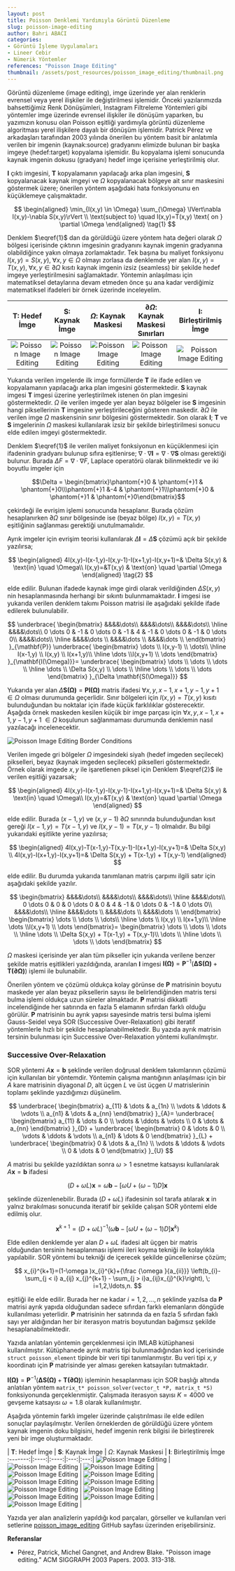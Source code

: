 ```yaml
---
layout: post
title: Poisson Denklemi Yardımıyla Görüntü Düzenleme
slug: poisson-image-editing
author: Bahri ABACI
categories:
- Görüntü İşleme Uygulamaları
- Lineer Cebir
- Nümerik Yöntemler
references: "Poisson Image Editing"
thumbnail: /assets/post_resources/poisson_image_editing/thumbnail.png 
---
```

Görüntü düzenleme (image editing), imge üzerinde yer alan renklerin evrensel veya yerel ilişkiler ile değiştirilmesi işlemidir. Önceki yazılarımızda bahsettiğimiz Renk Dönüşümleri, Instagram Filtreleme Yöntemleri gibi yöntemler imge üzerinde evrensel ilişkiler ile dönüşüm yaparken, bu yazımızın konusu olan Poisson eşitliği yardımıyla görüntü düzenleme algoritması yerel ilişkilere dayalı bir dönüşüm işlemidir. Patrick Pérez ve arkadaşları tarafından 2003 yılında önerilen bu yöntem basit bir anlatımla verilen bir imgenin (kaynak:source) gradyanını elimizde bulunan bir başka imgeye (hedef:target) kopyalama işlemidir. Bu kopyalama işlemi sonucunda kaynak imgenin dokusu (gradyanı) hedef imge içerisine yerleştirilmiş olur.

<!--more-->
$\mathbf{I}$ çıktı imgesini, $\mathbf{T}$ kopyalamanın yapılacağı arka plan imgesini, $\mathbf{S}$ kopyalanacak kaynak imgeyi ve $\Omega$ kopyalanacak bölgeye ait sınır maskesini göstermek üzere; önerilen yöntem aşağıdaki hata fonksiyonunu en küçüklemeye çalışmaktadır.

$$
\begin{aligned}
\min_{I(x,y) \in \Omega} \sum_{\Omega} \lVert\nabla I(x,y)-\nabla S(x,y)\rVert \\
\text{subject to} \quad I(x,y)=T(x,y) \text{ on } \partial \Omega
\end{aligned}
\tag{1}
$$

Denklem $\eqref{1}$ dan da görüldüğü üzere yöntem hata değeri olarak $\Omega$ bölgesi içerisinde çıktının imgesinin gradyanını kaynak imgenin gradyanına olabildiğince yakın olmaya zorlamaktadır. Tek başına bu maliyet fonksiyonu $I(x,y) = S(x,y),\; \forall x,y \in \Omega$ olmayı zorlasa da denklemde yer alan $I(x,y)=T(x,y), \; \forall x,y \in \partial \Omega$ kısıtı kaynak imgenin izsiz (seamless) bir şekilde hedef imgeye yerleştirilmesini sağlamaktadır. Yöntemin anlaşılması için matematiksel detaylarına devam etmeden önce şu ana kadar verdiğimiz matematiksel ifadeleri bir örnek üzerinde inceleyelim.

| $\mathbf{T}$: Hedef İmge |  $\mathbf{S}$: Kaynak İmge | $\Omega$: Kaynak Maskesi | $\partial \Omega$: Kaynak Maskesi Sınırları | $\mathbf{I}$: Birleştirilmiş İmge
:-------:|:----:|:----:|:---:|:---:|
![Poisson Image Editing][bear_background] | ![Poisson Image Editing][bear_foreground] | ![Poisson Image Editing][bear_foreground_mask] | ![Poisson Image Editing][bear_foreground_mask_explained] | ![Poisson Image Editing][bear_blended_image] |

Yukarıda verilen imgelerde ilk imge formüllerde $\mathbf{T}$ ile ifade edilen ve kopyalamanın yapılacağı arka plan imgesini göstermektedir. $\mathbf{S}$ kaynak imgesi $\mathbf{T}$ imgesi üzerine yerleştirilmek istenen ön plan imgesini göstermektedir. $\Omega$ ile verilen imgede yer alan beyaz bölgeler ise $\mathbf{S}$ imgesinin hangi piksellerinin $\mathbf{T}$ imgesine yerleştirileceğini gösteren maskedir. $\partial \Omega$ ile verilen imge $\Omega$ maskensinin sınır bölgesini göstermektedir. Son olarak $\mathbf{I}$; $\mathbf{T}$ ve $\mathbf{S}$ imgelerinin $\Omega$ maskesi kullanılarak izsiz bir şekilde birleştirilmesi sonucu elde edilen imgeyi göstermektedir.

Denklem $\eqref{1}$ ile verilen maliyet fonksiyonun en küçüklenmesi için ifadeninin gradyanı bulunup sıfıra eşitlenirse; $\nabla \cdot \nabla \mathbf{I} = \nabla \cdot \nabla \mathbf{S}$ olması gerektiği bulunur. Burada $\Delta F = \nabla \cdot \nabla F$, Laplace operatörü olarak bilinmektedir ve iki boyutlu imgeler için 

$$\Delta = \begin{bmatrix}\phantom{+}0 & \phantom{+}1 & \phantom{+}0\\\phantom{+}1 &-4 & \phantom{+}1\\\phantom{+}0 & \phantom{+}1 & \phantom{+}0\end{bmatrix}$$ 

çekirdeği ile evrişim işlemi sonucunda hesaplanır. Burada çözüm hesaplanırken $\partial \Omega$ sınır bölgesinde ise (beyaz bölge) $I(x,y)=T(x,y)$ eşitliğinin sağlanması gerektiği unutulmamalıdır.

Ayrık imgeler için evrişim teorisi kullanılarak $\Delta \mathbf{I} = \Delta \mathbf{S}$ çözümü açık bir şekilde yazılırsa;

$$
\begin{aligned}
4I(x,y)-I(x-1,y)-I(x,y-1)-I(x+1,y)-I(x,y+1)=& \Delta S(x,y) & \text{in} \quad \Omega\\
I(x,y)=&T(x,y) & \text{on} \quad \partial \Omega
\end{aligned}
\tag{2}
$$

elde edilir. Bulunan ifadede kaynak imge girdi olarak verildiğinden $\Delta S(x,y)$ nin hesaplanmasında herhangi bir sıkıntı bulunmamaktadır. $\mathbf{I}$ imgesi ise yukarıda verilen denklem takımı Poisson matrisi ile aşağıdaki şekilde ifade edilerek bulunulabilir.

$$
\underbrace{
\begin{bmatrix}
&&&&\dots\\
&&&&\dots\\
&&&&\dots\\
\hline
&&&&\dots\\
0 \dots 0 & -1 & 0 \dots 0 & -1 & 4 & -1 & 0 \dots 0 & -1 & 0 \dots 0\\
&&&&\dots\\
\hline
&&&&\dots \\
&&&&\dots \\
&&&&\dots \\
\end{bmatrix}
}_{\mathbf{P}}
\underbrace{
\begin{bmatrix}
\dots \\ I(x,y-1) \\ \dots\\
\hline
I(x-1,y) \\ I(x,y) \\ I(x+1,y)\\ 
\hline
\dots \\I(x,y+1) \\ \dots
\end{bmatrix}
}_{\mathbf{I(\Omega)}}=
\underbrace{
\begin{bmatrix}
\dots \\ \dots \\ \dots \\
\hline
\dots \\ \Delta S(x,y) \\ \dots \\ 
\hline
\dots \\ \dots \\ \dots
\end{bmatrix}
}_{\Delta \mathbf{S(\Omega)}}
$$

Yukarıda yer alan $\Delta \mathbf{S(\Omega)} = \mathbf{P} \mathbf{I(\Omega)}$ matris ifadesi $\forall x,y,x-1,x+1,y-1,y+1 \; \in \Omega$ olması durumunda geçerlidir. Sınır bölgeleri için $I(x,y) = T(x,y)$ kısıtı bulunduğundan bu noktalar için ifade küçük farklılıklar gösterecektir. Aşağıda örnek maskeden kesilen küçük bir imge parçası için $\forall x,y,x-1,x+1,y-1,y+1 \; \in \Omega$ koşulunun sağlanmaması durumunda denklemin nasıl yazılacağı incelenecektir.

![Poisson Image Editing Border Conditions][poisson_image_editing_border]

Verilen imgede gri bölgeler $\Omega$ imgesindeki siyah (hedef imgeden seçilecek) pikselleri, beyaz (kaynak imgeden seçilecek) pikselleri göstermektedir. Örnek olarak imgede $x,y$ ile işaretlenen piksel için Denklem $\eqref{2}$ ile verilen eşitliği yazarsak;

$$
\begin{aligned}
4I(x,y)-I(x-1,y)-I(x,y-1)-I(x+1,y)-I(x,y+1)=& \Delta S(x,y) & \text{in} \quad \Omega\\
I(x,y)=&T(x,y) & \text{on} \quad \partial \Omega
\end{aligned}
$$

elde edilir. Burada $(x-1,y)$ ve $(x,y-1)$ $\partial \Omega$ sınırında bulunduğundan kısıt gereği $I(x-1,y) = T(x-1,y)$ ve $I(x,y-1) = T(x,y-1)$ olmalıdır. Bu bilgi yukarıdaki eşitlikte yerine yazılırsa;

$$
\begin{aligned}
4I(x,y)-T(x-1,y)-T(x,y-1)-I(x+1,y)-I(x,y+1)=& \Delta S(x,y) \\
4I(x,y)-I(x+1,y)-I(x,y+1)=& \Delta S(x,y) + T(x-1,y) + T(x,y-1)
\end{aligned}
$$

elde edilir. Bu durumda yukarıda tanımlanan matris çarpımı ilgili satır için aşağıdaki şekilde yazılır.

$$
\begin{bmatrix}
&&&&\dots\\
&&&&\dots\\
&&&&\dots\\
\hline
&&&&\dots\\
0 \dots 0 & 0 & 0 \dots 0 & 0 & 4 & -1 & 0 \dots 0 & -1 & 0 \dots 0\\
&&&&\dots\\
\hline
&&&&\dots \\
&&&&\dots \\
&&&&\dots \\
\end{bmatrix}
\begin{bmatrix}
\dots \\ \dots \\ \dots\\
\hline
\dots \\ I(x,y) \\ I(x+1,y)\\ 
\hline
\dots \\I(x,y+1) \\ \dots
\end{bmatrix}=
\begin{bmatrix}
\dots \\ \dots \\ \dots \\
\hline
\dots \\ \Delta S(x,y) + T(x-1,y) + T(x,y-1)\\ \dots \\ 
\hline
\dots \\ \dots \\ \dots
\end{bmatrix}
$$

$\Omega$ maskesi içerisinde yer alan tüm pikseller için yukarıda verilene benzer şekilde matris eşitlikleri yazıldığında, aranılan $\mathbf{I}$ imgesi $\mathbf{I(\Omega)} = \mathbf{P}^{-1} \left( \mathbf{\Delta S(\Omega)} + \mathbf{T(\partial \Omega)}\right)$ işlemi ile bulunabilir.

Önerilen yöntem ve çözümü oldukça kolay görünse de $\mathbf{P}$ matrisinin boyutu maskede yer alan beyaz piksellerin sayısı ile belirlendiğinden matris tersi bulma işlemi oldukça uzun süreler almaktadır. $\mathbf{P}$ matrisi dikkatli incelendiğinde her satırında en fazla $5$ elamanın sıfırdan farklı olduğu görülür. $\mathbf{P}$ matrisinin bu ayrık yapısı sayesinde matris tersi bulma işlemi Gauss-Seidel veya SOR (Successive Over-Relaxation) gibi iteratif yöntemlerle hızlı bir şekilde hesaplanabilmektedir. Bu yazıda ayrık matrisin tersinin bulunması için Successive Over-Relaxation yöntemi kullanılmıştır.

### Successive Over-Relaxation

SOR yöntemi $A\mathbf {x}=\mathbf {b}$ şeklinde verilen doğrusal denklem takımlarının çözümü için kullanılan bir yöntemdir. Yöntemin çalışma mantığının anlaşılması için bir $A$ kare matrisinin diyagonal $D$, alt üçgen $L$ ve üst üçgen $U$ matrislerinin toplamı şeklinde yazdığımızı düşünelim.

$$
\underbrace{
\begin{bmatrix}
a_{11} & \dots & a_{1n} \\
\vdots & \ddots & \vdots \\ 
a_{n1} & \dots & a_{nn}
\end{bmatrix}
}_{A}=
\underbrace{
\begin{bmatrix}
a_{11} & \dots & 0 \\
\vdots & \ddots & \vdots \\ 
0 & \dots & a_{nn}
\end{bmatrix}
}_{D}
+
\underbrace{
\begin{bmatrix}
0 & \dots & 0 \\
\vdots & \ddots & \vdots \\ 
a_{n1} & \dots & 0
\end{bmatrix}
}_{L}
+
\underbrace{
\begin{bmatrix}
0 & \dots & a_{1n} \\
\vdots & \ddots & \vdots \\ 
0 & \dots & 0
\end{bmatrix}
}_{U}
$$

$A$ matrisi bu şekilde yazıldıktan sonra $\omega > 1$ esnetme katsayısı kullanılarak $A\mathbf {x}=\mathbf {b}$ ifadesi

$$(D+\omega L)\mathbf {x} = \omega \mathbf {b} - \left[\omega U+(\omega -1)D \right]\mathbf {x}$$ 

şeklinde düzenlenebilir. Burada $(D+\omega L)$ ifadesinin sol tarafa atılarak $\mathbf {x}$ in yalnız bırakılması sonucunda iteratif bir şekilde çalışan SOR yöntemi elde edilmiş olur.

$$\mathbf {x}^{k+1} = (D+\omega L)^{-1} \left( \omega \mathbf {b} - \left[\omega U+(\omega -1)D \right]\mathbf {x}^{k} \right)$$

Elde edilen denklemde yer alan $D+\omega L$ ifadesi alt üçgen bir matris olduğundan tersinin hesaplanması işlemi ileri koyma tekniği ile kolaylıkla yapılabilir. SOR yöntemi bu tekniği de içerecek şekilde güncellenirse çözüm;

$$
x_{i}^{k+1}=(1-\omega )x_{i}^{k}+{\frac {\omega }{a_{ii}}} \left(b_{i}-\sum_{j < i} a_{ij} x_{j}^{k+1} - \sum_{j > i}a_{ij}x_{j}^{k}\right), \; i=1,2,\ldots,n.
$$

eşitliği ile elde edilir. Burada her ne kadar $i=1,2,\ldots,n$ şeklinde yazılsa da $\mathbf{P}$ matrisi ayrık yapıda olduğundan sadece sıfırdan farklı elemanların döngüde kullanılması yeterlidir. $\mathbf{P}$ matrisinin her satırında da en fazla $5$ sıfırdan faklı sayı yer aldığından her bir iterasyon matris boyutundan bağımsız şekilde hesaplanabilmektedir. 

Yazıda anlatılan yöntemin gerçeklenmesi için IMLAB kütüphanesi kullanılmıştır. Kütüphanede ayrık matris tipi bulunmadığından kod içerisinde `struct poisson_element` tipinde bir veri tipi tanımlanmıştır. Bu veri tipi $x,y$ koordinatı için $\mathbf{P}$ matrisinde yer alması gereken katsayıları tutmaktadır. 

$\mathbf{I(\Omega)} = \mathbf{P}^{-1} \left( \mathbf{\Delta S(\Omega)} + \mathbf{T(\partial \Omega)}\right)$ işleminin hesaplanması için SOR başlığı altında anlatılan yöntem `matrix_t* poisson_solver(vector_t *P, matrix_t *S)` fonksiyonunda gerçeklenmiştir. Çalışmada iterasyon sayısı $K=4000$ ve gevşeme katsayısı $\omega=1.8$ olarak kullanılmıştır.

Aşağıda yöntemin farklı imgeler üzerinde çalıştırılması ile elde edilen sonuçlar paylaşılmıştır. Verilen örneklerden de görüldüğü üzere yöntem kaynak imgenin doku bilgisini, hedef imgenin renk bilgisi ile birleştirerek yeni bir imge oluşturmaktadır.

| $\mathbf{T}$: Hedef İmge |  $\mathbf{S}$: Kaynak İmge | $\Omega$: Kaynak Maskesi | $\mathbf{I}$: Birleştirilmiş İmge
:-------:|:----:|:----:|:---:|:---:|
![Poisson Image Editing][bear_background] | ![Poisson Image Editing][bear_foreground] | ![Poisson Image Editing][bear_foreground_mask] | ![Poisson Image Editing][bear_blended_image] |
![Poisson Image Editing][turkey_background] | ![Poisson Image Editing][turkey_foreground] | ![Poisson Image Editing][turkey_foreground_mask] | ![Poisson Image Editing][turkey_blended_image] |
![Poisson Image Editing][tshirt_background] | ![Poisson Image Editing][tshirt_foreground] | ![Poisson Image Editing][tshirt_foreground_mask] | ![Poisson Image Editing][tshirt_blended_image] |

Yazıda yer alan analizlerin yapıldığı kod parçaları, görseller ve kullanılan veri setlerine [poisson_image_editing](https://github.com/cescript/imlab_poisson_image_editing) GitHub sayfası üzerinden erişebilirsiniz.

**Referanslar**
* Pérez, Patrick, Michel Gangnet, and Andrew Blake. "Poisson image editing." ACM SIGGRAPH 2003 Papers. 2003. 313-318.

[RESOURCES]: # (List of the resources used by the blog post)
[bear_background]: /assets/post_resources/poisson_image_editing/bear_background.png
[bear_foreground]: /assets/post_resources/poisson_image_editing/bear_foreground.png
[bear_foreground_mask]: /assets/post_resources/poisson_image_editing/bear_foreground_mask.png
[bear_foreground_mask_explained]: /assets/post_resources/poisson_image_editing/bear_foreground_mask_explained.png
[bear_blended_image]: /assets/post_resources/poisson_image_editing/bear_blended_image.png
[poisson_image_editing_border]: /assets/post_resources/poisson_image_editing/poisson_image_editing.svg

[turkey_background]: /assets/post_resources/poisson_image_editing/turkey_background.png
[turkey_foreground]: /assets/post_resources/poisson_image_editing/turkey_foreground.png
[turkey_foreground_mask]: /assets/post_resources/poisson_image_editing/turkey_foreground_mask.png
[turkey_blended_image]: /assets/post_resources/poisson_image_editing/turkey_blended_image.png

[tshirt_background]: /assets/post_resources/poisson_image_editing/tshirt_background.png
[tshirt_foreground]: /assets/post_resources/poisson_image_editing/tshirt_foreground.png
[tshirt_foreground_mask]: /assets/post_resources/poisson_image_editing/tshirt_foreground_mask.png
[tshirt_blended_image]: /assets/post_resources/poisson_image_editing/tshirt_blended_image.png

